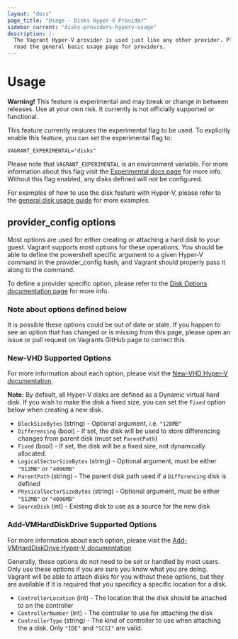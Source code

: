 ```yaml
---
layout: "docs"
page_title: "Usage - Disks Hyper-V Provider"
sidebar_current: "disks-providers-hyperv-usage"
description: |-
  The Vagrant Hyper-V provider is used just like any other provider. Please
  read the general basic usage page for providers.
---
```


# Usage

<div class="alert alert-warning">
  <strong>Warning!</strong> This feature is experimental and may break or
  change in between releases. Use at your own risk. It currently is not officially
  supported or functional.

  This feature currently reqiures the experimental flag to be used. To explicitly enable this feature, you can set the experimental flag to:

  ```
  VAGRANT_EXPERIMENTAL="disks"
  ```

  Please note that `VAGRANT_EXPERIMENTAL` is an environment variable. For more
  information about this flag visit the [Experimental docs page](/docs/experimental/)
  for more info. Without this flag enabled, any disks defined will not be configured.
</div>

For examples of how to use the disk feature with Hyper-V, please refer to the
[general disk usage guide](/docs/disks/usage.html) for more examples.

## provider_config options

Most options are used for either creating or attaching a hard disk to your guest.
Vagrant supports most options for these operations. You should be able to define
the powershell specific argument to a given Hyper-V command in the provider_config
hash, and Vagrant should properly pass it along to the command.

To define a provider specific option, please refer to the [Disk Options documentation page](/docs/disks/configuration.html) for more info.

### Note about options defined below

It is possible these options could be out of date or stale. If you happen to see
an option that has changed or is missing from this page, please open an issue
or pull request on Vagrants GitHub page to correct this.

### New-VHD Supported Options

For more information about each option, please visit the [New-VHD Hyper-V documentation](https://docs.microsoft.com/en-us/powershell/module/hyper-v/new-vhd?view=win10-ps).

__Note:__ By default, all Hyper-V disks are defined as a Dynamic virtual hard disk. If you
wish to make the disk a fixed size, you can set the `Fixed` option below when creating
a new disk.

* `BlockSizeBytes` (string) - Optional argument, i.e. `"128MB"`
* `Differencing` (bool) - If set, the disk will be used to store differencing changes from parent disk (must set `ParentPath`)
* `Fixed` (bool) - If set, the disk will be a fixed size, not dynamically allocated.
* `LogicalSectorSizeBytes` (string) - Optional argument, must be either `"512MB"` or `"4096MB"`
* `ParentPath` (string) - The parent disk path used if a `Differencing` disk is defined
* `PhysicalSectorSizeBytes` (string) - Optional argument, must be either `"512MB"` or `"4096MB"`
* `SourceDisk` (int) - Existing disk to use as a source for the new disk

### Add-VMHardDiskDrive Supported Options

For more information about each option, please visit the [Add-VMHardDiskDrive Hyper-V documentation](https://docs.microsoft.com/en-us/powershell/module/hyper-v/add-vmharddiskdrive?view=win10-ps)

Generally, these options do not need to be set or handled by most users. Only
use these options if you are sure you know what you are doing. Vagrant will
be able to attach disks for you without these options, but they are available
if it is required that you specificy a specific location for a disk.

* `ControllerLocation` (int) - The location that the disk should be attached to on the controller
* `ControllerNumber` (int) - The controller to use for attaching the disk
* `ControllerType` (string) - The kind of controller to use when attaching the a disk. Only `"IDE"` and `"SCSI"` are valid.
